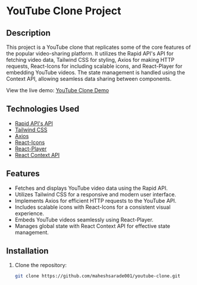 # YouTube Clone Project

## Description

This project is a YouTube clone that replicates some of the core features of the popular video-sharing platform. It utilizes the Rapid API's API for fetching video data, Tailwind CSS for styling, Axios for making HTTP requests, React-Icons for including scalable icons, and React-Player for embedding YouTube videos. The state management is handled using the Context API, allowing seamless data sharing between components.

View the live demo: [YouTube Clone Demo](https://youtube-rho-beige.vercel.app/)

## Technologies Used

- [Rapid API's API](https://rapidapi.com/)
- [Tailwind CSS](https://tailwindcss.com/)
- [Axios](https://axios-http.com/)
- [React-Icons](https://react-icons.github.io/react-icons/)
- [React-Player](https://github.com/CookPete/react-player)
- [React Context API](https://reactjs.org/docs/context.html)

## Features

- Fetches and displays YouTube video data using the Rapid API.
- Utilizes Tailwind CSS for a responsive and modern user interface.
- Implements Axios for efficient HTTP requests to the YouTube API.
- Includes scalable icons with React-Icons for a consistent visual experience.
- Embeds YouTube videos seamlessly using React-Player.
- Manages global state with React Context API for effective state management.

## Installation

1. Clone the repository:

   ```bash
   git clone https://github.com/maheshsarade001/youtube-clone.git
   ```
